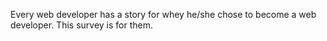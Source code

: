Every web developer has a story for whey he/she chose to become a web developer. This survey is for them.  
